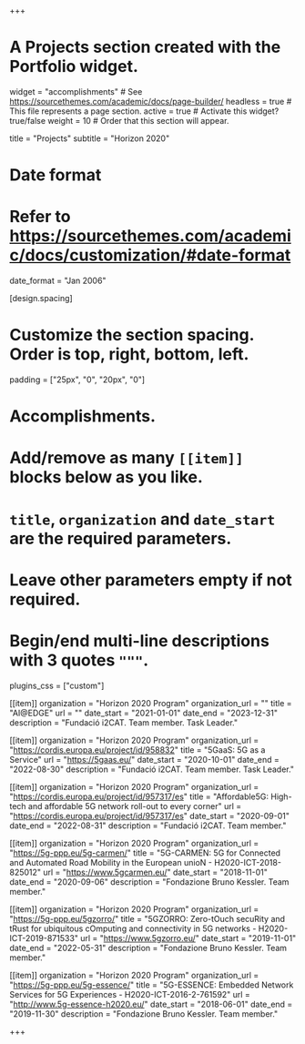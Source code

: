 +++
# A Projects section created with the Portfolio widget.
widget = "accomplishments"  # See https://sourcethemes.com/academic/docs/page-builder/
headless = true  # This file represents a page section.
active = true  # Activate this widget? true/false
weight = 10  # Order that this section will appear.

title = "Projects"
subtitle = "Horizon 2020"

# Date format
#   Refer to https://sourcethemes.com/academic/docs/customization/#date-format
date_format = "Jan 2006"

[design.spacing]
  # Customize the section spacing. Order is top, right, bottom, left.
  padding = ["25px", "0", "20px", "0"]

# Accomplishments.
#   Add/remove as many `[[item]]` blocks below as you like.
#   `title`, `organization` and `date_start` are the required parameters.
#   Leave other parameters empty if not required.
#   Begin/end multi-line descriptions with 3 quotes `"""`.

plugins_css = ["custom"]

[[item]]
  organization = "Horizon 2020 Program"
  organization_url = ""
  title = "AI@EDGE"
  url = ""
  date_start = "2021-01-01"
  date_end = "2023-12-31"
  description = "Fundació i2CAT. Team member. Task Leader."

[[item]]
  organization = "Horizon 2020 Program"
  organization_url = "https://cordis.europa.eu/project/id/958832"
  title = "5GaaS: 5G as a Service"
  url = "https://5gaas.eu/"
  date_start = "2020-10-01"
  date_end = "2022-08-30"
  description = "Fundació i2CAT. Team member.  Task Leader."

[[item]]
  organization = "Horizon 2020 Program"
  organization_url = "https://cordis.europa.eu/project/id/957317/es"
  title = "Affordable5G: High-tech and affordable 5G network roll-out to every corner"
  url = "https://cordis.europa.eu/project/id/957317/es"
  date_start = "2020-09-01"
  date_end = "2022-08-31"
  description = "Fundació i2CAT. Team member."

[[item]]
  organization = "Horizon 2020 Program"
  organization_url = "https://5g-ppp.eu/5g-carmen/"
  title = "5G-CARMEN: 5G for Connected and Automated Road Mobility in the European unioN - H2020-ICT-2018-825012"
  url = "https://www.5gcarmen.eu/"
  date_start = "2018-11-01"
  date_end = "2020-09-06"
  description = "Fondazione Bruno Kessler. Team member."

[[item]]
  organization = "Horizon 2020 Program"
  organization_url = "https://5g-ppp.eu/5gzorro/"
  title = "5GZORRO: Zero-tOuch secuRity and tRust for ubiquitous cOmputing and connectivity in 5G networks - H2020-ICT-2019-871533"
  url = "https://www.5gzorro.eu/"
  date_start = "2019-11-01"
  date_end = "2022-05-31"
  description = "Fondazione Bruno Kessler. Team member."

[[item]]
  organization = "Horizon 2020 Program"
  organization_url = "https://5g-ppp.eu/5g-essence/"
  title = "5G-ESSENCE: Embedded Network Services for 5G Experiences - H2020-ICT-2016-2-761592"
  url = "http://www.5g-essence-h2020.eu/"
  date_start = "2018-06-01"
  date_end = "2019-11-30"
  description = "Fondazione Bruno Kessler. Team member."

+++

